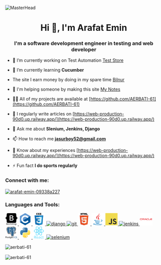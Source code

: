 ![MasterHead](https://img.freepik.com/free-vector/laptop-with-program-code-isometric-icon-software-development-programming-applications-dark-neon_39422-971.jpg?w=1800&t=st=1686163453~exp=1686164053~hmac=a0a63c4ff3e4429a519dafac6c85756734da76a3609c925aa0a720f58cc328a5)
<h1 align="center">Hi 👋, I'm Arafat Emin</h1>
<h3 align="center">I'm a software development engineer in testing and web developer</h3>

- 🔭 I’m currently working on Test Automation [Test Store](http://teststore.automationtesting.co.uk/)

- 🌱 I’m currently learning **Cucumber**

- The site I earn money by doing in my spare time [Bilnur](https://bilnur.biz/)

- 🤝 I'm helping someone by making this site [My Notes](https://web-production-90d0.up.railway.app/)

- 👨‍💻 All of my projects are available at [https://github.com/AERBATI-61](https://github.com/AERBATI-61)

- 📝 I regularly write articles on [https://web-production-90d0.up.railway.app/](https://web-production-90d0.up.railway.app/)

- 💬 Ask me about **Slenium, Jenkins, Django**

- 📫 How to reach me **jasurboy52@gmail.com**

- 📄 Know about my experiences [https://web-production-90d0.up.railway.app/](https://web-production-90d0.up.railway.app/)

- ⚡ Fun fact **I do sports regularly**

<h3 align="left">Connect with me:</h3>
<p align="left">
<a href="https://linkedin.com/in/arafat-emin-09338a227" target="blank"><img align="center" src="https://raw.githubusercontent.com/rahuldkjain/github-profile-readme-generator/master/src/images/icons/Social/linked-in-alt.svg" alt="arafat-emin-09338a227" height="30" width="40" /></a>
</p>

<h3 align="left">Languages and Tools:</h3>
<p align="left"> <a href="https://getbootstrap.com" target="_blank" rel="noreferrer"> <img src="https://raw.githubusercontent.com/devicons/devicon/master/icons/bootstrap/bootstrap-plain-wordmark.svg" alt="bootstrap" width="40" height="40"/> </a> <a href="https://www.cprogramming.com/" target="_blank" rel="noreferrer"> <img src="https://raw.githubusercontent.com/devicons/devicon/master/icons/c/c-original.svg" alt="c" width="40" height="40"/> </a> <a href="https://www.w3schools.com/css/" target="_blank" rel="noreferrer"> <img src="https://raw.githubusercontent.com/devicons/devicon/master/icons/css3/css3-original-wordmark.svg" alt="css3" width="40" height="40"/> </a> <a href="https://www.djangoproject.com/" target="_blank" rel="noreferrer"> <img src="https://cdn.worldvectorlogo.com/logos/django.svg" alt="django" width="40" height="40"/> </a> <a href="https://git-scm.com/" target="_blank" rel="noreferrer"> <img src="https://www.vectorlogo.zone/logos/git-scm/git-scm-icon.svg" alt="git" width="40" height="40"/> </a> <a href="https://www.w3.org/html/" target="_blank" rel="noreferrer"> <img src="https://raw.githubusercontent.com/devicons/devicon/master/icons/html5/html5-original-wordmark.svg" alt="html5" width="40" height="40"/> </a> <a href="https://www.java.com" target="_blank" rel="noreferrer"> <img src="https://raw.githubusercontent.com/devicons/devicon/master/icons/java/java-original.svg" alt="java" width="40" height="40"/> </a> <a href="https://developer.mozilla.org/en-US/docs/Web/JavaScript" target="_blank" rel="noreferrer"> <img src="https://raw.githubusercontent.com/devicons/devicon/master/icons/javascript/javascript-original.svg" alt="javascript" width="40" height="40"/> </a> <a href="https://www.jenkins.io" target="_blank" rel="noreferrer"> <img src="https://www.vectorlogo.zone/logos/jenkins/jenkins-icon.svg" alt="jenkins" width="40" height="40"/> </a> <a href="https://www.oracle.com/" target="_blank" rel="noreferrer"> <img src="https://raw.githubusercontent.com/devicons/devicon/master/icons/oracle/oracle-original.svg" alt="oracle" width="40" height="40"/> </a> <a href="https://www.postgresql.org" target="_blank" rel="noreferrer"> <img src="https://raw.githubusercontent.com/devicons/devicon/master/icons/postgresql/postgresql-original-wordmark.svg" alt="postgresql" width="40" height="40"/> </a> <a href="https://www.python.org" target="_blank" rel="noreferrer"> <img src="https://raw.githubusercontent.com/devicons/devicon/master/icons/python/python-original.svg" alt="python" width="40" height="40"/> </a> <a href="https://reactjs.org/" target="_blank" rel="noreferrer"> <img src="https://raw.githubusercontent.com/devicons/devicon/master/icons/react/react-original-wordmark.svg" alt="react" width="40" height="40"/> </a> <a href="https://www.selenium.dev" target="_blank" rel="noreferrer"> <img src="https://raw.githubusercontent.com/detain/svg-logos/780f25886640cef088af994181646db2f6b1a3f8/svg/selenium-logo.svg" alt="selenium" width="40" height="40"/> </a> </p>

<p><img align="center" src="https://github-readme-stats.vercel.app/api/top-langs?username=aerbati-61&show_icons=true&locale=en&layout=compact" alt="aerbati-61" /></p>

<p><img align="center" src="https://github-readme-streak-stats.herokuapp.com/?user=aerbati-61&" alt="aerbati-61" /></p>


